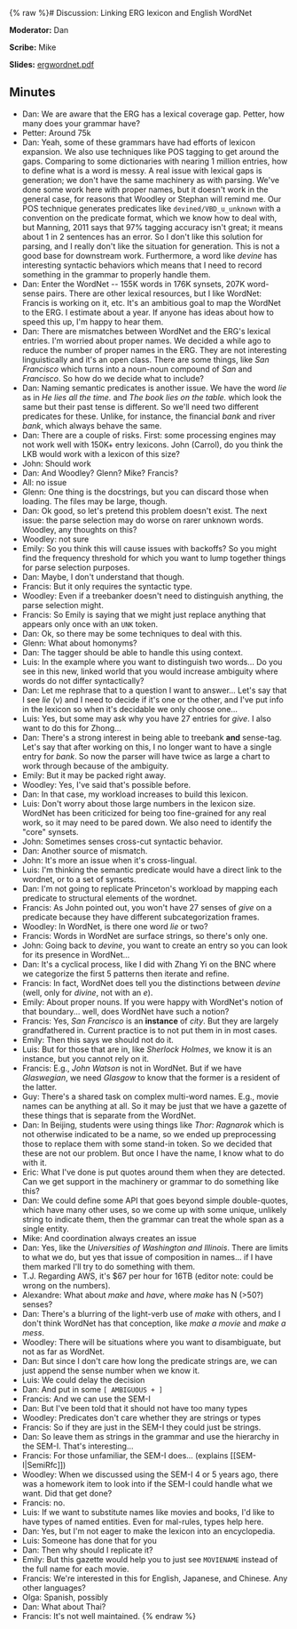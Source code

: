 {% raw %}# Discussion: Linking ERG lexicon and English WordNet

**Moderator:** Dan

**Scribe:** Mike

**Slides:** [ergwordnet.pdf](https://github.com/delph-in/docs/blob/main/summits/2022/ergwordnet.pdf)

## Minutes

- Dan: We are aware that the ERG has a lexical coverage gap. Petter, how many does your grammar have?
- Petter: Around 75k
- Dan: Yeah, some of these grammars have had efforts of lexicon expansion. We also use techniques like POS tagging to get around the gaps. Comparing to some dictionaries with nearing 1 million entries, how to define what is a word is messy. A real issue with lexical gaps is generation; we don't have the same machinery as with parsing. We've done some work here with proper names, but it doesn't work in the general case, for reasons that Woodley or Stephan will remind me. Our POS technique generates predicates like `devined/VBD_u_unknown` with a convention on the predicate format, which we know how to deal with, but Manning, 2011 says that 97% tagging accuracy isn't great; it means about 1 in 2 sentences has an error. So I don't like this solution for parsing, and I really don't like the situation for generation. This is not a good base for downstream work. Furthermore, a word like *devine* has interesting syntactic behaviors which means that I need to record something in the grammar to properly handle them.
- Dan: Enter the WordNet -- 155K words in 176K synsets, 207K word-sense pairs. There are other lexical resources, but I like WordNet: Francis is working on it, etc. It's an ambitious goal to map the WordNet to the ERG. I estimate about a year. If anyone has ideas about how to speed this up, I'm happy to hear them.
- Dan: There are mismatches between WordNet and the ERG's lexical entries. I'm worried about proper names. We decided a while ago to reduce the number of proper names in the ERG. They are not interesting linguistically and it's an open class. There are some things, like *San Francisco* which turns into a noun-noun compound of *San* and *Francisco*. So how do we decide what to include?
- Dan: Naming semantic predicates is another issue. We have the word *lie* as in *He lies all the time.* and *The book lies on the table.* which look the same but their past tense is different. So we'll need two different predicates for these. Unlike, for instance, the financial *bank* and river *bank*, which always behave the same.
- Dan: There are a couple of risks. First: some processing engines may not work well with 150K+ entry lexicons. John (Carrol), do you think the LKB would work with a lexicon of this size?
- John: Should work
- Dan: And Woodley? Glenn? Mike? Francis?
- All: no issue
- Glenn: One thing is the docstrings, but you can discard those when loading. The files may be large, though.
- Dan: Ok good, so let's pretend this problem doesn't exist. The next issue: the parse selection may do worse on rarer unknown words. Woodley, any thoughts on this?
- Woodley: not sure
- Emily: So you think this will cause issues with backoffs? So you might find the frequency threshold for which you want to lump together things for parse selection purposes.
- Dan: Maybe, I don't understand that though.
- Francis: But it only requires the syntactic type.
- Woodley: Even if a treebanker doesn't need to distinguish anything, the parse selection might.
- Francis: So Emily is saying that we might just replace anything that appears only once with an `UNK` token.
- Dan: Ok, so there may be some techniques to deal with this.
- Glenn: What about homonyms?
- Dan: The tagger should be able to handle this using context.
- Luis: In the example where you want to distinguish two words... Do you see in this new, linked world that you would increase ambiguity where words do not differ syntactically?
- Dan: Let me rephrase that to a question I want to answer... Let's say that I see *lie* (v) and I need to decide if it's one or the other, and I've put info in the lexicon so when it's decidable we only choose one...
- Luis: Yes, but some may ask why you have 27 entries for *give*. I also want to do this for Zhong...
- Dan: There's a strong interest in being able to treebank **and** sense-tag. Let's say that after working on this, I no longer want to have a single entry for *bank*. So now the parser will have twice as large a chart to work through because of the ambiguity.
- Emily: But it may be packed right away.
- Woodley: Yes, I've said that's possible before.
- Dan: In that case, my workload increases to build this lexicon.
- Luis: Don't worry about those large numbers in the lexicon size. WordNet has been criticized for being too fine-grained for any real work, so it may need to be pared down. We also need to identify the "core" synsets.
- John: Sometimes senses cross-cut syntactic behavior.
- Dan: Another source of mismatch.
- John: It's more an issue when it's cross-lingual.
- Luis: I'm thinking the semantic predicate would have a direct link to the wordnet, or to a set of synsets.
- Dan: I'm not going to replicate Princeton's workload by mapping each predicate to structural elements of the wordnet.
- Francis: As John pointed out, you won't have 27 senses of *give* on a predicate because they have different subcategorization frames.
- Woodley: In WordNet, is there one word *lie* or two?
- Francis: Words in WordNet are surface strings, so there's only one.
- John: Going back to *devine*, you want to create an entry so you can look for its presence in WordNet...
- Dan: It's a cyclical process, like I did with Zhang Yi on the BNC where we categorize the first 5 patterns then iterate and refine.
- Francis: In fact, WordNet does tell you the distinctions between *devine* (well, only for *divine*, not with an *e*).
- Emily: About proper nouns. If you were happy with WordNet's notion of that boundary... well, does WordNet have such a notion?
- Francis: Yes, *San Francisco* is an **instance** of *city*. But they are largely grandfathered in. Current practice is to not put them in in most cases.
- Emily: Then this says we should not do it.
- Luis: But for those that are in, like *Sherlock Holmes*, we know it is an instance, but you cannot rely on it.
- Francis: E.g., *John Watson* is not in WordNet. But if we have *Glaswegian*, we need *Glasgow* to know that the former is a resident of the latter.
- Guy: There's a shared task on complex multi-word names. E.g., movie names can be anything at all. So it may be just that we have a gazette of these things that is separate from the WordNet.
- Dan: In Beijing, students were using things like *Thor: Ragnarok* which is not otherwise indicated to be a name, so we ended up preprocessing those to replace them with some stand-in token. So we decided that these are not our problem. But once I have the name, I know what to do with it.
- Eric: What I've done is put quotes around them when they are detected. Can we get support in the machinery or grammar to do something like this?
- Dan: We could define some API that goes beyond simple double-quotes, which have many other uses, so we come up with some unique, unlikely string to indicate them, then the grammar can treat the whole span as a single entity.
- Mike: And coordination always creates an issue
- Dan: Yes, like the *Universities of Washington and Illinois*. There are limits to what we do, but yes that issue of composition in names... if I have them marked I'll try to do something with them.
- T.J. Regarding AWS, it's $67 per hour for 16TB (editor note: could be wrong on the numbers).
- Alexandre: What about *make* and *have*, where *make* has N (>50?) senses?
- Dan: There's a blurring of the light-verb use of *make* with others, and I don't think WordNet has that conception, like *make a movie* and *make a mess*.
- Woodley: There will be situations where you want to disambiguate, but not as far as WordNet.
- Dan: But since I don't care how long the predicate strings are, we can just append the sense number when we know it.
- Luis: We could delay the decision
- Dan: And put in some `[ AMBIGUOUS + ]`
- Francis: And we can use the SEM-I
- Dan: But I've been told that it should not have too many types
- Woodley: Predicates don't care whether they are strings or types
- Francis: So if they are just in the SEM-I they could just be strings.
- Dan: So leave them as strings in the grammar and use the hierarchy in the SEM-I. That's interesting...
- Francis: For those unfamiliar, the SEM-I does... (explains [[SEM-I|SemiRfc]])
- Woodley: When we discussed using the SEM-I 4 or 5 years ago, there was a homework item to look into if the SEM-I could handle what we want. Did that get done?
- Francis: no.
- Luis: If we want to substitute names like movies and books, I'd like to have types of named entities. Even for mal-rules, types help here.
- Dan: Yes, but I'm not eager to make the lexicon into an encyclopedia.
- Luis: Someone has done that for you
- Dan: Then why should I replicate it?
- Emily: But this gazette would help you to just see `MOVIENAME` instead of the full name for each movie.
- Francis: We're interested in this for English, Japanese, and Chinese. Any other languages?
- Olga: Spanish, possibly
- Dan: What about Thai?
- Francis: It's not well maintained.
<update date omitted for speed>{% endraw %}